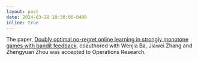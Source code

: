 ```yaml
---
layout: post
date: 2024-03-28 10:30:00-0400
inline: true
---
```


The paper, [Doubly optimal no-regret online learning in strongly monotone games with bandit feedback](https://papers.ssrn.com/sol3/papers.cfm?abstract_id=3978421), coauthored with Wenjia Ba, Jiawei Zhang and Zhengyuan Zhou was accepted to Operations Research.